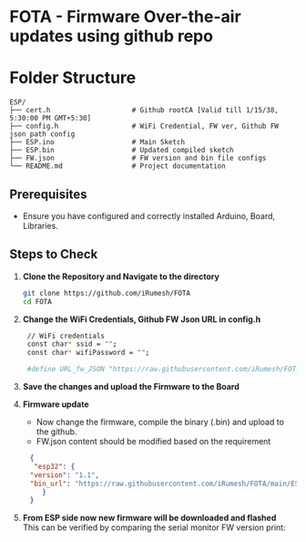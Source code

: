# FOTA - Firmware Over-the-air updates using github repo

# Folder Structure

```plaintext
ESP/
├── cert.h                    # Github rootCA [Valid till 1/15/38, 5:30:00 PM GMT+5:30]
├── config.h                  # WiFi Credential, FW ver, Github FW json path config
├── ESP.ino                   # Main Sketch
├── ESP.bin                   # Updated compiled sketch
├── FW.json                   # FW version and bin file configs
└── README.md                 # Project documentation
```

## Prerequisites

- Ensure you have configured and correctly installed Arduino, Board, Libraries.

## Steps to Check

1. **Clone the Repository and Navigate to the directory**  
 
   ```bash
   git clone https://github.com/iRumesh/FOTA
   cd FOTA
   ```
2. **Change the WiFi Credentials, Github FW Json URL in config.h**  
   ```bash
    // WiFi credentials
    const char* ssid = "";
    const char* wifiPassword = "";

    #define URL_fw_JSON "https://raw.githubusercontent.com/iRumesh/FOTA/main/ESP/FW.json"
   ```
3. **Save the changes and upload the Firmware to the Board**  

4.  **Firmware update**  
    - Now change the firmware, compile the binary (.bin) and upload to the  github.
    - FW.json content should be modified based on the requirement
    
```json
     {
      "esp32": {
     "version": "1.1",
     "bin_url": "https://raw.githubusercontent.com/iRumesh/FOTA/main/ESP/ESP.ino.bin"
        }
     }
```

5.  **From ESP side now new firmware will be downloaded and flashed**  
    This can be verified by comparing the serial monitor FW version print:

